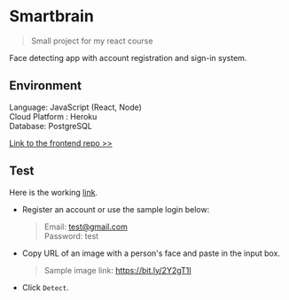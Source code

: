 # Smartbrain
> Small project for my react course

Face detecting app with account registration and sign-in system.

## Environment

Language: JavaScript (React, Node)  
Cloud Platform : Heroku  
Database: PostgreSQL

[Link to the frontend repo >>](https://github.com/maric0des/smartbrain)

## Test

Here is the working [link](https://smartbrain-prj.herokuapp.com/).  

- Register an account or use the sample login below:
     > Email: test@gmail.com  
    Password: test
- Copy URL of an image with a person's face and paste in the input box.
    > Sample image link:
    https://bit.ly/2Y2gT1I
- Click `Detect`.
